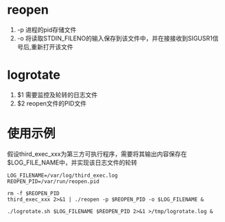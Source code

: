 # reopen
1. -p 进程的pid存储文件
2. -o 将读取STDIN_FILENO的输入保存到该文件中，并在接接收到SIGUSR1信号后,重新打开该文件
# logrotate
1. $1 需要监控及轮转的日志文件
2. $2 reopen文件的PID文件

# 使用示例

假设third_exec_xxx为第三方可执行程序，需要将其输出内容保存在 $LOG_FILE_NAME中，并实现该日志文件的轮转

```
LOG_FILENAME=/var/log/third_exec.log
REOPEN_PID=/var/run/reopen.pid

rm -f $REOPEN_PID
third_exec_xxx 2>&1 | ./reopen -p $REOPEN_PID -o $LOG_FILENAME &

./logrotate.sh $LOG_FILENAME $REOPEN_PID 2>&1 >/tmp/logrotate.log &
```
